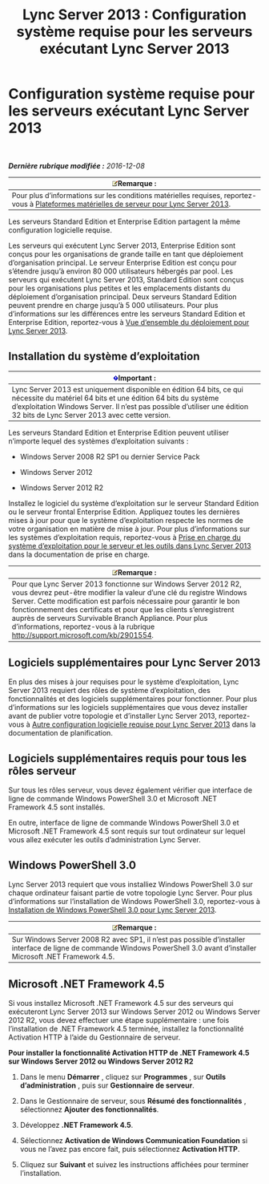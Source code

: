 ﻿---
title: 'Lync Server 2013 : Configuration système requise pour les serveurs exécutant Lync Server 2013'
TOCTitle: Configuration système requise pour les serveurs exécutant Lync Server 2013
ms:assetid: 781d487d-5958-416a-becb-904d9af3cc0a
ms:mtpsurl: https://technet.microsoft.com/fr-fr/library/Gg398588(v=OCS.15)
ms:contentKeyID: 49297793
ms.date: 07/20/2017
mtps_version: v=OCS.15
ms.translationtype: HT
---

# Configuration système requise pour les serveurs exécutant Lync Server 2013

 

_**Dernière rubrique modifiée :** 2016-12-08_

<table>
<thead>
<tr class="header">
<th><img src="images/Gg398920.note(OCS.15).gif" title="note" alt="note" />Remarque :</th>
</tr>
</thead>
<tbody>
<tr class="odd">
<td>Pour plus d’informations sur les conditions matérielles requises, reportez-vous à <a href="lync-server-2013-server-hardware-platforms.md">Plateformes matérielles de serveur pour Lync Server 2013</a>.</td>
</tr>
</tbody>
</table>


Les serveurs Standard Edition et Enterprise Edition partagent la même configuration logicielle requise.

Les serveurs qui exécutent Lync Server 2013, Enterprise Edition sont conçus pour les organisations de grande taille en tant que déploiement d’organisation principal. Le serveur Enterprise Edition est conçu pour s’étendre jusqu’à environ 80 000 utilisateurs hébergés par pool. Les serveurs qui exécutent Lync Server 2013, Standard Edition sont conçus pour les organisations plus petites et les emplacements distants du déploiement d’organisation principal. Deux serveurs Standard Edition peuvent prendre en charge jusqu’à 5 000 utilisateurs. Pour plus d’informations sur les différences entre les serveurs Standard Edition et Enterprise Edition, reportez-vous à [Vue d’ensemble du déploiement pour Lync Server 2013](lync-server-2013-deployment-overview.md).

## Installation du système d’exploitation

<table>
<thead>
<tr class="header">
<th><img src="images/Gg425917.important(OCS.15).gif" title="important" alt="important" />Important :</th>
</tr>
</thead>
<tbody>
<tr class="odd">
<td>Lync Server 2013 est uniquement disponible en édition 64 bits, ce qui nécessite du matériel 64 bits et une édition 64 bits du système d’exploitation Windows Server. Il n’est pas possible d’utiliser une édition 32 bits de Lync Server 2013 avec cette version.</td>
</tr>
</tbody>
</table>


Les serveurs Standard Edition et Enterprise Edition peuvent utiliser n’importe lequel des systèmes d’exploitation suivants :

  - Windows Server 2008 R2 SP1 ou dernier Service Pack

  - Windows Server 2012

  - Windows Server 2012 R2

Installez le logiciel du système d’exploitation sur le serveur Standard Edition ou le serveur frontal Enterprise Edition. Appliquez toutes les dernières mises à jour pour que le système d’exploitation respecte les normes de votre organisation en matière de mise à jour. Pour plus d’informations sur les systèmes d’exploitation requis, reportez-vous à [Prise en charge du système d’exploitation pour le serveur et les outils dans Lync Server 2013](lync-server-2013-server-and-tools-operating-system-support.md) dans la documentation de prise en charge.

<table>
<thead>
<tr class="header">
<th><img src="images/Gg398920.note(OCS.15).gif" title="note" alt="note" />Remarque :</th>
</tr>
</thead>
<tbody>
<tr class="odd">
<td>Pour que Lync Server 2013 fonctionne sur Windows Server 2012 R2, vous devrez peut-être modifier la valeur d’une clé du registre Windows Server. Cette modification est parfois nécessaire pour garantir le bon fonctionnement des certificats et pour que les clients s’enregistrent auprès de serveurs Survivable Branch Appliance. Pour plus d’informations, reportez-vous à la rubrique <a href="http://support.microsoft.com/kb/2901554" class="uri">http://support.microsoft.com/kb/2901554</a>.</td>
</tr>
</tbody>
</table>


## Logiciels supplémentaires pour Lync Server 2013

En plus des mises à jour requises pour le système d’exploitation, Lync Server 2013 requiert des rôles de système d’exploitation, des fonctionnalités et des logiciels supplémentaires pour fonctionner. Pour plus d’informations sur les logiciels supplémentaires que vous devez installer avant de publier votre topologie et d’installer Lync Server 2013, reportez-vous à [Autre configuration logicielle requise pour Lync Server 2013](lync-server-2013-additional-software-requirements.md) dans la documentation de planification.

## Logiciels supplémentaires requis pour tous les rôles serveur

Sur tous les rôles serveur, vous devez également vérifier que interface de ligne de commande Windows PowerShell 3.0 et Microsoft .NET Framework 4.5 sont installés.

En outre, interface de ligne de commande Windows PowerShell 3.0 et Microsoft .NET Framework 4.5 sont requis sur tout ordinateur sur lequel vous allez exécuter les outils d’administration Lync Server.

## Windows PowerShell 3.0

Lync Server 2013 requiert que vous installiez Windows PowerShell 3.0 sur chaque ordinateur faisant partie de votre topologie Lync Server. Pour plus d’informations sur l’installation de Windows PowerShell 3.0, reportez-vous à [Installation de Windows PowerShell 3.0 pour Lync Server 2013](lync-server-2013-installing-windows-powershell-3-0.md).

<table>
<thead>
<tr class="header">
<th><img src="images/Gg398920.note(OCS.15).gif" title="note" alt="note" />Remarque :</th>
</tr>
</thead>
<tbody>
<tr class="odd">
<td>Sur Windows Server 2008 R2 avec SP1, il n’est pas possible d’installer interface de ligne de commande Windows PowerShell 3.0 avant d’installer Microsoft .NET Framework 4.5.</td>
</tr>
</tbody>
</table>


## Microsoft .NET Framework 4.5

Si vous installez Microsoft .NET Framework 4.5 sur des serveurs qui exécuteront Lync Server 2013 sur Windows Server 2012 ou Windows Server 2012 R2, vous devez effectuer une étape supplémentaire : une fois l’installation de .NET Framework 4.5 terminée, installez la fonctionnalité Activation HTTP à l’aide du Gestionnaire de serveur.

**Pour installer la fonctionnalité Activation HTTP de .NET Framework 4.5 sur Windows Server 2012 ou Windows Server 2012 R2**

1.  Dans le menu **Démarrer** , cliquez sur **Programmes** , sur **Outils d’administration** , puis sur **Gestionnaire de serveur**.

2.  Dans le Gestionnaire de serveur, sous **Résumé des fonctionnalités** , sélectionnez **Ajouter des fonctionnalités**.

3.  Développez **.NET Framework 4.5**.

4.  Sélectionnez **Activation de Windows Communication Foundation** si vous ne l’avez pas encore fait, puis sélectionnez **Activation HTTP**.

5.  Cliquez sur **Suivant** et suivez les instructions affichées pour terminer l’installation.

